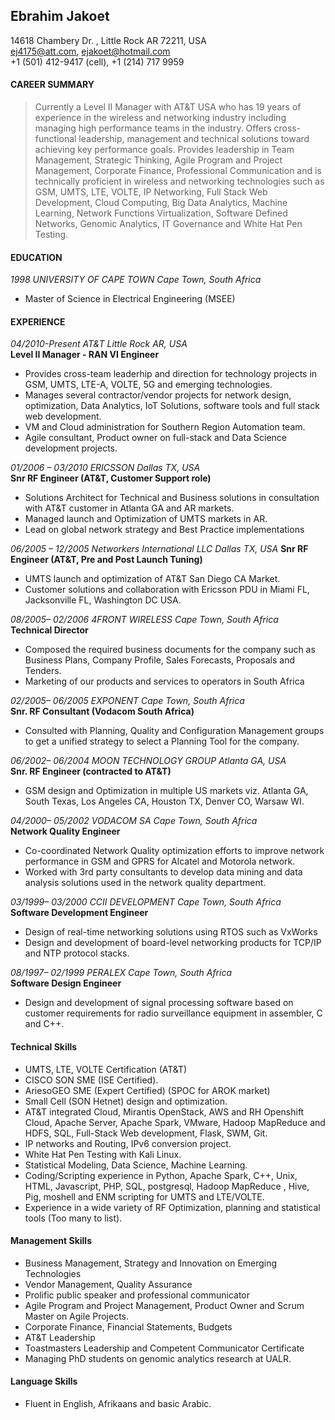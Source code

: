 ## Ebrahim Jakoet  
14618 Chambery Dr.  , Little Rock AR 72211, USA  
<ej4175@att.com>, <ejakoet@hotmail.com>  
+1 (501) 412-9417 (cell), +1 (214) 717 9959   

#### CAREER SUMMARY  
>Currently a Level II Manager with AT&T USA who has 19 years of experience in the wireless and networking industry including managing high performance teams in the industry.  Offers cross-functional leadership, management and technical solutions toward achieving key performance goals.   Provides leadership in Team Management, Strategic Thinking, Agile Program and Project Management, Corporate Finance, Professional Communication and is technically proficient in wireless and networking technologies such as GSM, UMTS, LTE, VOLTE, IP Networking, Full Stack Web Development, Cloud Computing, Big Data Analytics, Machine Learning, Network Functions Virtualization, Software Defined Networks, Genomic Analytics, IT Governance and White Hat Pen Testing.  

#### EDUCATION  
*1998	UNIVERSITY OF CAPE TOWN	Cape Town, South Africa*  
- Master of Science in Electrical Engineering (MSEE)  

#### EXPERIENCE  
*04/2010-Present	AT&T 	   Little Rock AR, USA*  
**Level II Manager - RAN VI Engineer**  
- Provides cross-team leaderhip and direction for technology projects in GSM, UMTS, LTE-A, VOLTE, 5G and emerging technologies.  
- Manages several contractor/vendor projects for network design, optimization, Data Analytics, IoT Solutions, software tools and full stack web development.  
- VM and Cloud administration for Southern Region Automation team.  
- Agile consultant, Product owner on full-stack and Data Science development projects.  

*01/2006 – 03/2010	ERICSSON   Dallas TX, USA*  
**Snr RF Engineer (AT&T, Customer Support role)**  
- Solutions Architect for Technical and Business solutions in consultation with AT&T customer in Atlanta GA and AR markets.  
- Managed launch and Optimization of UMTS markets in AR.  
- Lead on global network strategy and Best Practice implementations

*06/2005 – 12/2005	Networkers International LLC Dallas TX, USA*
**Snr RF Engineer (AT&T, Pre and Post Launch Tuning)**  
- UMTS launch and optimization of AT&T San Diego CA Market.  
- Customer solutions and collaboration with Ericsson PDU in Miami FL, Jacksonville FL, Washington DC USA.  

*08/2005– 02/2006	4FRONT WIRELESS	Cape Town, South Africa*  
**Technical Director**  
- Composed the required business documents for the company such as Business Plans, Company Profile, Sales Forecasts, Proposals and Tenders.  
- Marketing of our products and services to operators in South Africa

*02/2005– 06/2005	EXPONENT	Cape Town, South Africa*  
**Snr.   RF Consultant (Vodacom South Africa)**  
- Consulted with Planning, Quality and Configuration Management groups to get a unified strategy to select a Planning Tool for the company.  

*06/2002– 06/2004	MOON TECHNOLOGY GROUP	Atlanta GA, USA*  
**Snr.   RF Engineer (contracted to AT&T)**  
- GSM design and Optimization in multiple US markets viz.   Atlanta GA, South Texas, Los Angeles CA, Houston TX, Denver CO, Warsaw WI.  

*04/2000– 05/2002	VODACOM SA	Cape Town, South Africa*  
**Network Quality Engineer**  
- Co-coordinated Network Quality optimization efforts to improve network performance in GSM and GPRS for Alcatel and Motorola network.  
- Worked with 3rd party consultants to develop data mining and data analysis solutions used in the network quality department.  

*03/1999– 03/2000	CCII DEVELOPMENT  Cape Town, South Africa*  
**Software Development Engineer**  
- Design of real-time networking solutions using RTOS such as VxWorks
- Design and development of board-level networking products for TCP/IP and NTP protocol stacks.  

*08/1997– 02/1999	PERALEX	Cape Town, South Africa*  
**Software Design Engineer**  
- Design and development of signal processing software based on customer requirements for radio surveillance equipment in assembler, C and C++.  

#### Technical Skills  
- UMTS, LTE, VOLTE Certification (AT&T)
- CISCO SON SME (ISE Certified).  
- AriesoGEO SME (Expert Certified) (SPOC for AROK market)
- Small Cell (SON Hetnet) design and optimization.  
- AT&T integrated Cloud, Mirantis OpenStack, AWS and RH Openshift Cloud, Apache Server, Apache Spark, VMware, Hadoop MapReduce and HDFS, SQL, Full-Stack Web development, Flask, SWM, Git.  
- IP networks and Routing, IPv6 conversion project.  
- White Hat Pen Testing with Kali Linux.  
- Statistical Modeling, Data Science, Machine Learning.
- Coding/Scripting experience in Python, Apache Spark, C++, Unix, HTML, Javascript, PHP, SQL, postgresql, Hadoop MapReduce , Hive, Pig, moshell and ENM scripting for UMTS and LTE/VOLTE.  
- Experience in a wide variety of RF Optimization, planning and statistical tools (Too many to list).  

#### Management Skills  
- Business Management, Strategy and Innovation on Emerging Technologies
- Vendor Management, Quality Assurance
- Prolific public speaker and professional communicator
- Agile Program and Project Management, Product Owner and Scrum Master on Agile Projects.  
- Corporate Finance, Financial Statements, Budgets
- AT&T Leadership
- Toastmasters Leadership and Competent Communicator Certificate
- Managing PhD students on genomic analytics research at UALR.  

#### Language Skills  
- Fluent in English, Afrikaans and basic Arabic.  
